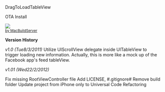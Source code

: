DragToLoadTableView

OTA Install
<!-- MacBuildServer Install Button -->
<div class="macbuildserver-block">
    <a class="macbuildserver-button" href="http://macbuildserver.com/project/github/build/?xcode_project=DragToLoadTableView.xcodeproj&amp;target=DragToLoadTableView&amp;repo_url=https%3A%2F%2Fgithub.com%2Fhlung%2FDragToLoadTableView.git&amp;build_conf=Release" target="_blank"><img src="http://com.macbuildserver.github.s3-website-us-east-1.amazonaws.com/button_up.png"/></a><br/><sup><a href="http://macbuildserver.com/github/opensource/" target="_blank">by MacBuildServer</a></sup>
</div>
<!-- MacBuildServer Install Button -->

__Version History__

_v1.0 (Tue8/3/2011)_
Utilize UIScrollView delegate inside UITableView to trigger loading new information. Actually, this is more like a mock up of the Facebook app's feed tableView.

_v1.01 (Wed22/2/2012)_

Fix missing RootViewController file
Add LICENSE, #.gitignore#
Remove build folder
Update project from iPhone only to Universal
Code Refactoring

